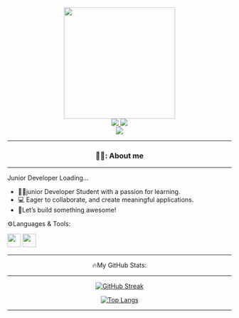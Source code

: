 <div align="center">
<img src="https://i.giphy.com/media/v1.Y2lkPTc5MGI3NjExcnp1OHhxbjJndzEzOTJwNGI4ZDRnYThramY5dzlkenpmcjRuNnRpeiZlcD12MV9pbnRlcm5hbF9naWZfYnlfaWQmY3Q9Zw/OWgDiFQbtizpdLewE5/giphy.gif" width="250" />
<div>
<a href="https://www.linkedin.com/in/vasileios-mamakis-59a916309" target="_blank">
<img src="https://camo.githubusercontent.com/591c02e8ff595d43e0b35b1b29aed639a7154b959cd8f8c854b9e176d885b094/68747470733a2f2f696d672e736869656c64732e696f2f62616467652f4c696e6b6564496e2d3030373742353f7374796c653d666f722d7468652d6261646765266c6f676f3d6c696e6b6564696e266c6f676f436f6c6f723d7768697465" />
</a>

<a href="https://www.instagram.com/0devmak0/" target="_blank">
<img src="https://img.shields.io/badge/Instagram-E4405F?style=for-the-badge&logo=instagram&logoColor=white" />
</a>              
</div>
<img src="https://komarev.com/ghpvc/?username=Vasilis-D&color=blue" />

</div>

---

<div align="center">
 
  ### 👨‍💻: About me 

</div>

---

Junior Developer Loading... 

- 👨‍🎓junior Developer Student with a passion for learning. 
- 💻 Eager to collaborate, and create meaningful applications.
- 🚀Let’s build something awesome!

⚙️Languages & Tools:
<div>
<img width="30" height="30" src="https://cdn.jsdelivr.net/gh/devicons/devicon@latest/icons/wordpress/wordpress-plain.svg" />
<img width="30" height="30" src="https://cdn.jsdelivr.net/gh/devicons/devicon@latest/icons/html5/html5-original.svg" />
</div>

---

<div align="center">

🔥My GitHub Stats:

---


 [![GitHub Streak](https://streak-stats.demolab.com?user=Vasilis-D&theme=dark)](https://git.io/streak-stats)

 [![Top Langs](https://github-readme-stats.vercel.app/api/top-langs/?username=Vasilis-D&layout=compact&theme=vision-friendly-dark)](https://github.com/Vasilis-D/github-readme-stats)
</div>
 
 ---

 
